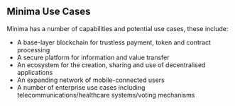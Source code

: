 ## Minima Use Cases

Minima has a number of capabilities and potential use cases, these include:

+ A base-layer blockchain for trustless payment, token and contract processing
+ A secure platform for information and value transfer
+ An ecosystem for the creation, sharing and use of decentralised applications
+ An expanding network of mobile-connected users
+ A number of enterprise use cases including telecommunications/healthcare systems/voting mechanisms
